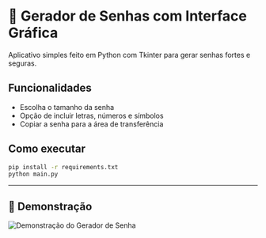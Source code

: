 # 🔐 Gerador de Senhas com Interface Gráfica

Aplicativo simples feito em Python com Tkinter para gerar senhas fortes e seguras.

## Funcionalidades

- Escolha o tamanho da senha
- Opção de incluir letras, números e símbolos
- Copiar a senha para a área de transferência

## Como executar

```bash
pip install -r requirements.txt
python main.py
```
---

## 🎥 Demonstração

![Demonstração do Gerador de Senha](./assets/img/gerador-de-senha.gif)


